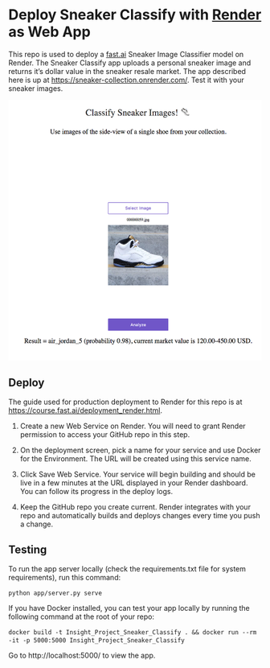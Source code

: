 # Deploy Sneaker Classify with [Render](https://render.com) as Web App 


This repo is used to deploy a [fast.ai](https://github.com/fastai/fastai) Sneaker Image Classifier model on Render. The Sneaker Classify app uploads a personal sneaker image and returns it’s dollar value in the sneaker resale market. The app described here is up at https://sneaker-collection.onrender.com/. Test it with your sneaker images.


![picture](img/Sneaker_classify_screenshot2.png)


## Deploy

The guide used for production deployment to Render for this repo is at https://course.fast.ai/deployment_render.html.

1. Create a new Web Service on Render. You will need to grant Render permission to access your GitHub repo in this step.

2. On the deployment screen, pick a name for your service and use Docker for the Environment. The URL will be created using this service name.

3. Click Save Web Service. Your service will begin building and should be live in a few minutes at the URL displayed in your Render dashboard. You can follow its progress in the deploy logs.

4. Keep the GitHub repo you create current. Render integrates with your repo and automatically builds and deploys changes every time you push a change.

## Testing

To run the app server locally (check the requirements.txt file for system requirements), run this command:

```
python app/server.py serve
```

If you have Docker installed, you can test your app locally by running the following command at the root of your repo:

```
docker build -t Insight_Project_Sneaker_Classify . && docker run --rm -it -p 5000:5000 Insight_Project_Sneaker_Classify

```

Go to http://localhost:5000/ to view the app.
